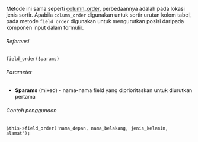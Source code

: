 Metode ini sama seperti [column_order](https://www.aksaracms.com/pages/documentation/method/column_order), perbedaannya adalah pada lokasi jenis sortir. Apabila `column_order` digunakan untuk sortir urutan kolom tabel, pada metode `field_order` digunakan untuk mengurutkan posisi daripada komponen input dalam formulir.

###### Referensi

`field_order($params)`

###### Parameter

* **$params** (mixed) - nama-nama field yang diprioritaskan untuk diurutkan pertama

###### Contoh penggunaan

`$this->field_order('nama_depan, nama_belakang, jenis_kelamin, alamat');`
